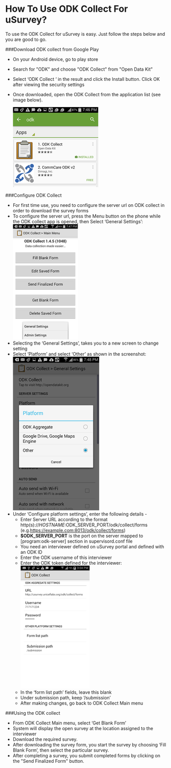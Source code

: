 How To Use ODK Collect For uSurvey?
==================================

To use the ODK Collect for uSurvey is easy. Just follow the steps below and you are good to go.

###Download ODK collect from Google Play

  - On your Android device, go to play store
  - Search for "ODK" and choose "ODK Collect" from "Open Data Kit"
  - Select ‘ODK Collect ‘ in the result and click the Install button. Click OK after viewing the security settings
  - Once downloaded, open the ODK Collect from the application list (see image below).
 
    ![How to download](./odk_google_play.png)


###Configure ODK Collect

  - For first time use, you need to configure the server url on ODK collect in order to download the survey forms
  - To configure the server url, press the Menu button on the phone while the ODK collect app is opened, then Select ‘General Settings’:
    ![Select settings](./odk_collect_choose_setting.png)
  - Selecting the ‘General Settings’, takes you to a new screen to change setting
  - Select ‘Platform’ and select ‘Other’ as shown in the screenshot:
    ![Select platform setting](./odk_select_other_platform.png)
  - Under ‘Configure platform settings’, enter the following details - 
    * Enter Server URL according to the format http(s)://$HOSTNAME:$ODK_SERVER_PORT/odk/collect/forms (e.g.https://example.com:8013/odk/collect/forms)
    * **$ODK_SERVER_PORT** is the port on the server mapped to [program:odk-server] section in supervisord.conf file  
    * You need an interviewer defined on uSurvey portal and defined with an ODK ID
    * Enter the ODK username of this interviewer
    * Enter the ODK token defined for the interviewer:
      ![Set ODK credentials](./set_odk_credentials.png)
    * In the ‘form list path’  fields, leave this blank
    * Under submission path, keep ‘/submission’
    * After making changes, go back to ODK Collect Main menu

###Using the ODK collect

  - From ODK Collect Main menu, select ‘Get Blank Form’
  - System will display the open survey at the location assigned to the interviewer
  - Download the required survey.
  - After downloading the survey form, you start the survey by choosing ‘Fill Blank Form’, then select the particular survey.
  - After completing a survey, you submit completed forms by clicking on the "Send Finalized Form" button.
  


    
  
